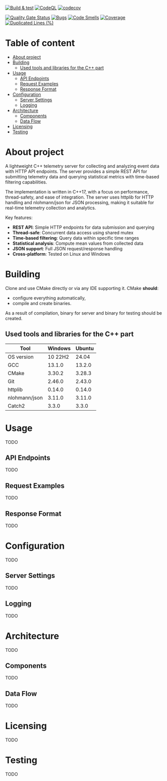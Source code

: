 [![Build & test](https://github.com/przemek83/telemetry-server/actions/workflows/build-and-test.yml/badge.svg)](https://github.com/przemek83/telemetry-server/actions/workflows/build-and-test.yml)
[![CodeQL](https://github.com/przemek83/telemetry-server/actions/workflows/github-code-scanning/codeql/badge.svg)](https://github.com/przemek83/telemetry-server/actions/workflows/github-code-scanning/codeql)
[![codecov](https://codecov.io/gh/przemek83/telemetry-server/graph/badge.svg?token=92ZWCFCNBQ)](https://codecov.io/gh/przemek83/telemetry-server)

[![Quality Gate Status](https://sonarcloud.io/api/project_badges/measure?project=przemek83_telemetry-server&metric=alert_status)](https://sonarcloud.io/summary/new_code?id=przemek83_telemetry-server)
[![Bugs](https://sonarcloud.io/api/project_badges/measure?project=przemek83_telemetry-server&metric=bugs)](https://sonarcloud.io/summary/new_code?id=przemek83_telemetry-server)
[![Code Smells](https://sonarcloud.io/api/project_badges/measure?project=przemek83_telemetry-server&metric=code_smells)](https://sonarcloud.io/summary/new_code?id=przemek83_telemetry-server)
[![Coverage](https://sonarcloud.io/api/project_badges/measure?project=przemek83_telemetry-server&metric=coverage)](https://sonarcloud.io/summary/new_code?id=przemek83_telemetry-server)
[![Duplicated Lines (%)](https://sonarcloud.io/api/project_badges/measure?project=przemek83_telemetry-server&metric=duplicated_lines_density)](https://sonarcloud.io/summary/new_code?id=przemek83_telemetry-server)

# Table of content
- [About project](#about-project)
- [Building](#building)
   * [Used tools and libraries for the C++ part](#used-tools-and-libraries-for-the-c-part)
- [Usage](#usage)
   * [API Endpoints](#api-endpoints)
   * [Request Examples](#request-examples)
   * [Response Format](#response-format)
- [Configuration](#configuration)
   * [Server Settings](#server-settings)
   * [Logging](#logging)
- [Architecture](#architecture)
   * [Components](#components)
   * [Data Flow](#data-flow)
- [Licensing](#licensing)
- [Testing](#testing)

# About project
A lightweight C++ telemetry server for collecting and analyzing event data with HTTP API endpoints. The server provides a simple REST API for submitting telemetry data and querying statistical metrics with time-based filtering capabilities.

The implementation is written in C++17, with a focus on performance, thread-safety, and ease of integration. The server uses httplib for HTTP handling and nlohmann/json for JSON processing, making it suitable for real-time telemetry collection and analytics.

Key features:
- **REST API**: Simple HTTP endpoints for data submission and querying
- **Thread-safe**: Concurrent data access using shared mutex
- **Time-based filtering**: Query data within specific time ranges
- **Statistical analysis**: Compute mean values from collected data
- **JSON support**: Full JSON request/response handling
- **Cross-platform**: Tested on Linux and Windows

# Building
Clone and use CMake directly or via any IDE supporting it. CMake **should**:
+ configure everything automatically,
+ compile and create binaries.

As a result of compilation, binary for server and binary for testing should be created.

## Used tools and libraries for the C++ part
| Tool |  Windows | Ubuntu |
| --- | --- | --- |
| OS version | 10 22H2 | 24.04 |
| GCC | 13.1.0 | 13.2.0 |
| CMake | 3.30.2 | 3.28.3 |
| Git | 2.46.0 | 2.43.0 |
| httplib | 0.14.0 | 0.14.0 |
| nlohmann/json | 3.11.0 | 3.11.0 |
| Catch2 | 3.3.0 | 3.3.0 |

# Usage
TODO

## API Endpoints
TODO

## Request Examples
TODO

## Response Format
TODO

# Configuration
TODO

## Server Settings
TODO

## Logging
TODO

# Architecture
TODO

## Components
TODO

## Data Flow
TODO

# Licensing
TODO

# Testing
TODO